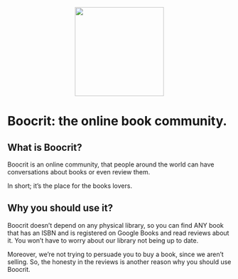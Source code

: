 <p align="center">
  <img width="200" src='https://raw.githubusercontent.com/billvog/boocrit/master/packages/web/public/favicon.ico' />
</p>

# Boocrit: the online book community.

## What is Boocrit?
Boocrit is an online community, that people around the world can have conversations about books or even review them.

In short; it’s the place for the books lovers.

## Why you should use it?
Boocrit doesn’t depend on any physical library, so you can find ANY book that has an ISBN and is registered on Google Books and read reviews about it. You won’t have to worry about our library not being up to date.

Moreover, we’re not trying to persuade you to buy a book, since we aren’t selling. So, the honesty in the reviews is another reason why you should use Boocrit.
